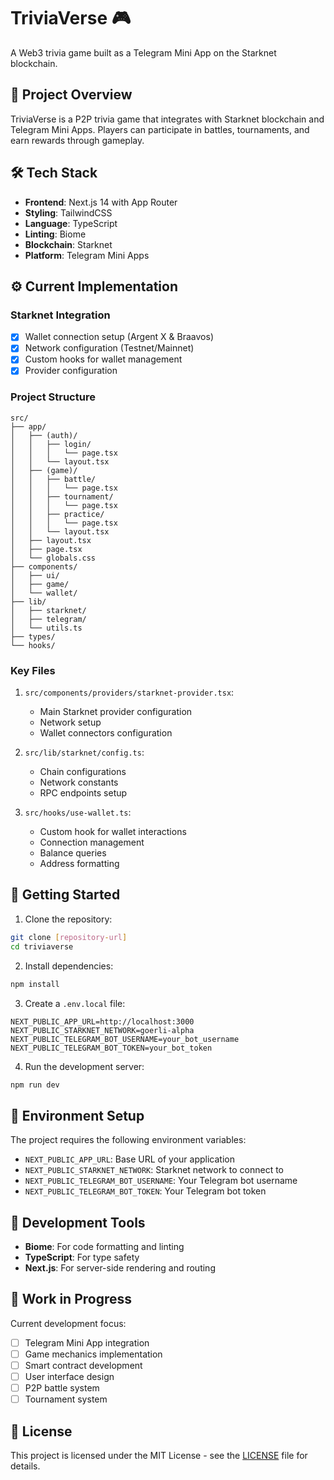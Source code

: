 # TriviaVerse 🎮

A Web3 trivia game built as a Telegram Mini App on the Starknet blockchain.

## 🚀 Project Overview

TriviaVerse is a P2P trivia game that integrates with Starknet blockchain and Telegram Mini Apps. Players can participate in battles, tournaments, and earn rewards through gameplay.

## 🛠 Tech Stack

- **Frontend**: Next.js 14 with App Router
- **Styling**: TailwindCSS
- **Language**: TypeScript
- **Linting**: Biome
- **Blockchain**: Starknet
- **Platform**: Telegram Mini Apps

## ⚙️ Current Implementation

### Starknet Integration

- [x] Wallet connection setup (Argent X & Braavos)
- [x] Network configuration (Testnet/Mainnet)
- [x] Custom hooks for wallet management
- [x] Provider configuration

### Project Structure

```plaintext
src/
├── app/
│   ├── (auth)/
│   │   ├── login/
│   │   │   └── page.tsx
│   │   └── layout.tsx
│   ├── (game)/
│   │   ├── battle/
│   │   │   └── page.tsx
│   │   ├── tournament/
│   │   │   └── page.tsx
│   │   ├── practice/
│   │   │   └── page.tsx
│   │   └── layout.tsx
│   ├── layout.tsx
│   ├── page.tsx
│   └── globals.css
├── components/
│   ├── ui/
│   ├── game/
│   └── wallet/
├── lib/
│   ├── starknet/
│   ├── telegram/
│   └── utils.ts
├── types/
└── hooks/
```

### Key Files

1. `src/components/providers/starknet-provider.tsx`:
   - Main Starknet provider configuration
   - Network setup
   - Wallet connectors configuration

2. `src/lib/starknet/config.ts`:
   - Chain configurations
   - Network constants
   - RPC endpoints setup

3. `src/hooks/use-wallet.ts`:
   - Custom hook for wallet interactions
   - Connection management
   - Balance queries
   - Address formatting

## 🚀 Getting Started

1. Clone the repository:
```bash
git clone [repository-url]
cd triviaverse
```

2. Install dependencies:
```bash
npm install
```

3. Create a `.env.local` file:
```env
NEXT_PUBLIC_APP_URL=http://localhost:3000
NEXT_PUBLIC_STARKNET_NETWORK=goerli-alpha
NEXT_PUBLIC_TELEGRAM_BOT_USERNAME=your_bot_username
NEXT_PUBLIC_TELEGRAM_BOT_TOKEN=your_bot_token
```

4. Run the development server:
```bash
npm run dev
```

## 📝 Environment Setup

The project requires the following environment variables:

- `NEXT_PUBLIC_APP_URL`: Base URL of your application
- `NEXT_PUBLIC_STARKNET_NETWORK`: Starknet network to connect to
- `NEXT_PUBLIC_TELEGRAM_BOT_USERNAME`: Your Telegram bot username
- `NEXT_PUBLIC_TELEGRAM_BOT_TOKEN`: Your Telegram bot token

## 🔧 Development Tools

- **Biome**: For code formatting and linting
- **TypeScript**: For type safety
- **Next.js**: For server-side rendering and routing

## 🚧 Work in Progress

Current development focus:
- [ ] Telegram Mini App integration
- [ ] Game mechanics implementation
- [ ] Smart contract development
- [ ] User interface design
- [ ] P2P battle system
- [ ] Tournament system

## 📜 License

This project is licensed under the MIT License - see the [LICENSE](LICENSE) file for details.
